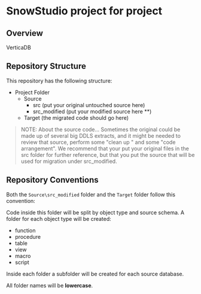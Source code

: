 # SnowStudio project for project


## Overview

VerticaDB

## Repository Structure

This repository has the following structure:

+ Project Folder
  + Source
    + src (put your original untouched source here)
    + src_modified (put your modified source here **)
  + Target (the migrated code should go here)

> NOTE: About the source code...
> Sometimes the original could be made up of several big DDLS extracts, and it might be needed to review that source, perform some "clean up " and some "code arrangement". We recommend that your put your original files in the src folder for further reference, but that you put the source that will be used for migration under src_modified.

## Repository Conventions

Both the `Source\src_modified` folder and the `Target` folder follow this convention:

Code inside this folder will be split by object type and source schema. A folder for each object type will be created:

* function
* procedure
* table
* view
* macro
* script

Inside each folder a subfolder will be created for each source database.

All folder names will be **lowercase**.

